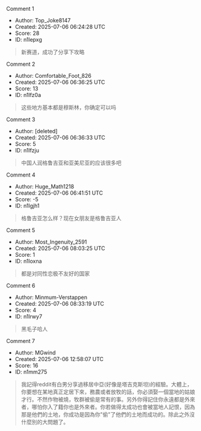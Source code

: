 Comment 1

- Author: Top_Joke8147
- Created: 2025-07-06 06:24:28 UTC
- Score: 28
- ID: n1lepxg

> 新赛道，成功了分享下攻略

Comment 2

- Author: Comfortable_Foot_826
- Created: 2025-07-06 06:36:25 UTC
- Score: 13
- ID: n1lfz0a

> 这些地方基本都是穆斯林，你确定可以吗

Comment 3

- Author: [deleted]
- Created: 2025-07-06 06:36:33 UTC
- Score: 5
- ID: n1lfzju

> 中国人润格鲁吉亚和亚美尼亚的应该很多吧

Comment 4

- Author: Huge_Math1218
- Created: 2025-07-06 06:41:51 UTC
- Score: -5
- ID: n1lgjh1

> 格鲁吉亚怎么样？现在女朋友是格鲁吉亚人

Comment 5

- Author: Most_Ingenuity_2591
- Created: 2025-07-06 08:03:25 UTC
- Score: 1
- ID: n1loxna

> 都是对同性恋极不友好的国家

Comment 6

- Author: Minmum-Verstappen
- Created: 2025-07-06 08:33:19 UTC
- Score: 4
- ID: n1lrwy7

> 黑毛子哈人

Comment 7

- Author: MGwind
- Created: 2025-07-06 12:58:07 UTC
- Score: 16
- ID: n1mm275

> 我記得reddit有白男分享過移居中亞(好像是塔吉克斯坦)的經驗。大體上，你要想在某地真正定居下來，務農或者放牧的話，你必須娶一個當地的姑娘才行。不然作物被燒，牧群被偷是常有的事。另外你得記住你永遠都是外來者，哪怕你入了籍你也是外來者。你若做得太成功也會被當地人記恨，因為那是他們的土地，你成功是因為你"偷"了他們的土地而成功的。除此之外沒什麼別的大問題了。
